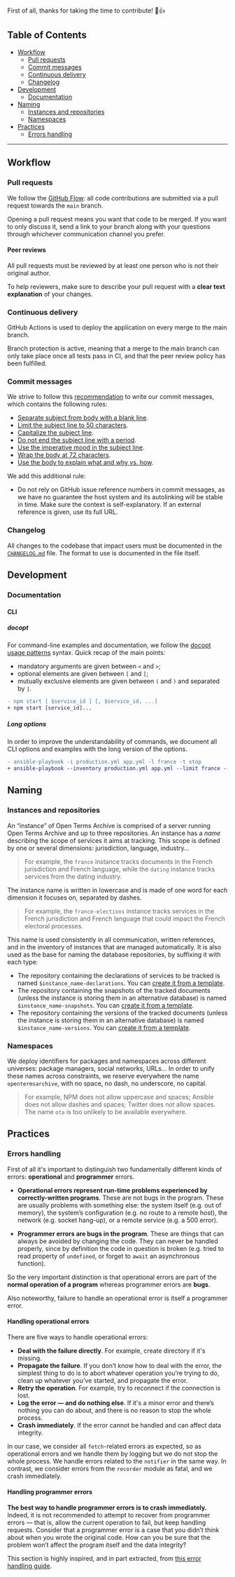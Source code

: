 First of all, thanks for taking the time to contribute! 🎉👍

## Table of Contents

- [Workflow](#workflow)
  - [Pull requests](#pull-requests)
  - [Commit messages](#commit-messages)
  - [Continuous delivery](#continuous-delivery)
  - [Changelog](#changelog)
- [Development](#development)
  - [Documentation](#documentation)
- [Naming](#naming)
  - [Instances and repositories](#instances-and-repositories)
  - [Namespaces](#namespaces)
- [Practices](#practices)
  - [Errors handling](#errors-handling)

---

## Workflow

### Pull requests

We follow the [GitHub Flow](https://guides.github.com/introduction/flow/): all code contributions are submitted via a pull request towards the `main` branch.

Opening a pull request means you want that code to be merged. If you want to only discuss it, send a link to your branch along with your questions through whichever communication channel you prefer.

#### Peer reviews

All pull requests must be reviewed by at least one person who is not their original author.

To help reviewers, make sure to describe your pull request with a **clear text explanation** of your changes.

### Continuous delivery

GitHub Actions is used to deploy the application on every merge to the main branch.

Branch protection is active, meaning that a merge to the main branch can only take place once all tests pass in CI, and that the peer review policy has been fulfilled.

### Commit messages

We strive to follow this [recommendation](https://chris.beams.io/posts/git-commit) to write our commit messages, which contains the following rules:

- [Separate subject from body with a blank line](https://chris.beams.io/posts/git-commit/#separate).
- [Limit the subject line to 50 characters](https://chris.beams.io/posts/git-commit/#limit-50).
- [Capitalize the subject line](https://chris.beams.io/posts/git-commit/#capitalize).
- [Do not end the subject line with a period](https://chris.beams.io/posts/git-commit/#end).
- [Use the imperative mood in the subject line](https://chris.beams.io/posts/git-commit/#imperative).
- [Wrap the body at 72 characters](https://chris.beams.io/posts/git-commit/#wrap-72).
- [Use the body to explain what and why vs. how](https://chris.beams.io/posts/git-commit/#why-not-how).

We add this additional rule:

- Do not rely on GitHub issue reference numbers in commit messages, as we have no guarantee the host system and its autolinking will be stable in time. Make sure the context is self-explanatory. If an external reference is given, use its full URL.

### Changelog

All changes to the codebase that impact users must be documented in the [`CHANGELOG.md`](./CHANGELOG.md) file. The format to use is documented in the file itself.

## Development

### Documentation

#### CLI

##### docopt

For command-line examples and documentation, we follow the [docopt usage patterns](http://docopt.org) syntax. Quick recap of the main points:

- mandatory arguments are given between `<` and `>`;
- optional elements are given between `[` and `]`;
- mutually exclusive elements are given between `(` and `)` and separated by `|`.

```diff
- npm start [ $service_id ] [, $service_id, ...]
+ npm start [service_id]...
```

##### Long options

In order to improve the understandability of commands, we document all CLI options and examples with the long version of the options.


```diff
- ansible-playbook -i production.yml app.yml -l france -t stop
+ ansible-playbook --inventory production.yml app.yml --limit france --tag stop
```

## Naming

### Instances and repositories

An “instance” of Open Terms Archive is comprised of a server running Open Terms Archive and up to three repositories. An instance has a _name_ describing the scope of services it aims at tracking. This scope is defined by one or several dimensions: jurisdiction, language, industry…

> For example, the `france` instance tracks documents in the French jurisdiction and French language, while the `dating` instance tracks services from the dating industry.

The instance name is written in lowercase and is made of one word for each dimension it focuses on, separated by dashes.

> For example, the `france-elections` instance tracks services in the French jurisdiction and French language that could impact the French electoral processes.

This name is used consistently in all communication, written references, and in the inventory of instances that are managed automatically. It is also used as the base for naming the database repositories, by suffixing it with each type:

- The repository containing the declarations of services to be tracked is named `$instance_name-declarations`. You can [create it from a template](https://github.com/OpenTermsArchive/template-declarations/generate).
- The repository containing the snapshots of the tracked documents (unless the instance is storing them in an alternative database) is named `$instance_name-snapshots`. You can [create it from a template](https://github.com/OpenTermsArchive/template-snapshots/generate).
- The repository containing the versions of the tracked documents (unless the instance is storing them in an alternative database) is named `$instance_name-versions`. You can [create it from a template](https://github.com/OpenTermsArchive/template-versions/generate).

### Namespaces

We deploy identifiers for packages and namespaces across different universes: package managers, social networks, URLs… In order to unify these names across constraints, we reserve everywhere the name `opentermsarchive`, with no space, no dash, no underscore, no capital.

> For example, NPM does not allow uppercase and spaces; Ansible does not allow dashes and spaces; Twitter does not allow spaces. The name `ota` is too unlikely to be available everywhere.

## Practices

### Errors handling

First of all it's important to distinguish two fundamentally different kinds of errors: **operational** and **programmer** errors.

- **Operational errors represent run-time problems experienced by correctly-written programs**. These are not bugs in the program. These are usually problems with something else: the system itself (e.g. out of memory), the system’s configuration (e.g. no route to a remote host), the network (e.g. socket hang-up), or a remote service (e.g. a 500 error).

- **Programmer errors are bugs in the program**. These are things that can always be avoided by changing the code. They can never be handled properly, since by definition the code in question is broken (e.g. tried to read property of `undefined`, or forget to `await` an asynchronous function).

So the very important distinction is that operational errors are part of the **normal operation of a program** whereas programmer errors are **bugs**.

Also noteworthy, failure to handle an operational error is itself a programmer error.

#### Handling operational errors

There are five ways to handle operational errors:
- **Deal with the failure directly**. For example, create directory if it's missing.
- **Propagate the failure**. If you don’t know how to deal with the error, the simplest thing to do is to abort whatever operation you’re trying to do, clean up whatever you’ve started, and propagate the error.
- **Retry the operation**. For example, try to reconnect if the connection is lost.
- **Log the error — and do nothing else**. If it's a minor error and there’s nothing you can do about, and there is no reason to stop the whole process.
- **Crash immediately**. If the error cannot be handled and can affect data integrity.

In our case, we consider all `fetch`-related errors as expected, so as operational errors and we handle them by logging but we do not stop the whole process. We handle errors related to the `notifier` in the same way.
In contrast, we consider errors from the `recorder` module as fatal, and we crash immediately.

#### Handling programmer errors

**The best way to handle programmer errors is to crash immediately.** Indeed, it is not recommended to attempt to recover from programmer errors — that is, allow the current operation to fail, but keep handling requests. Consider that a programmer error is a case that you didn’t think about when you wrote the original code. How can you be sure that the problem won’t affect the program itself and the data integrity?

This section is highly inspired, and in part extracted, from [this error handling guide](https://console.joyent.com/node-js/production/design/errors).

